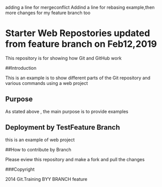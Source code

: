 adding a line for mergeconflict
Addind a line for rebasing example,then more changes for my feature branch too
# Starter Web Repostories updated from feature branch on Feb12,2019

This repository is for showing how Git and GitHub work

##Introduction

This is an example is to show different parts of the Git repository and various commands using a web project

## Purpose

As stated above , the main purpose is to provide examples

## Deployment by TestFeature Branch

this is an example of web project 

##How to contribute by Branch


Please eview this repository and make a fork and pull the changes


###Copyright

2014 Git.Training BYY BRANCH feature

